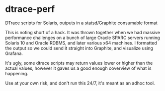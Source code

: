 # dtrace-perf
DTrace scripts for Solaris, outputs in a statsd/Graphite consumable format

This is noting short of a hack. It was thrown together when we had massive performance challenges on a bunch of large Oracle SPARC servers running Solaris 10 and Oracle RDBMS, and later various x64 machines.
I formatted the output so we could send it straight into Graphite, and visualize using Grafana.

It's ugly, some dtrace scripts may return values lower or higher than the actual values, however it gaves us a good enough ooverview of what is happening.

Use at your own risk, and don't run this 24/7, it's meant as an adhoc tool.

